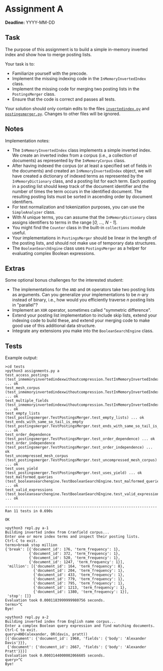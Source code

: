 # Assignment A

**Deadline:** YYYY-MM-DD

## Task

The purpose of this assignment is to build a simple in-memory inverted index and show how to merge posting lists.

Your task is to:

* Familiarize yourself with the precode.
* Implement the missing indexing code in the `InMemoryInvertedIndex` class.
* Implement the missing code for merging two posting lists in the `PostingsMerger` class.
* Ensure that the code is correct and passes all tests.

Your solution should only contain edits to the files [`invertedindex.py`](../in3120/invertedindex.py) and [`postingsmerger.py`](../in3120/postingsmerger.py). Changes to other files will be ignored.

## Notes

Implementation notes:

* The `InMemoryInvertedIndex` class implements a simple inverted index. We create an inverted index from a corpus (i.e., a collection of documents) as represented by the `InMemoryCorpus` class.
* After having indexed the corpus (or at least a specified set of fields in the documents) and created an `InMemoryInvertedIndex` object, we will have created a dictionary of indexed terms as represented by the `InMemoryDictionary` class, and a posting list for each term. Each posting in a posting list should keep track of the document identifier and the number of times the term occurs in the identified document. The resulting posting lists must be sorted in ascending order by document identifiers.
* For text normalization and tokenization purposes, you can use the `SimpleAnalyzer` class.
* With _N_ unique terms, you can assume that the `InMemoryDictionary` class assigns identifiers to terms in the range [_0, ..., N - 1_].
* You might find the `Counter` class in the built-in `collections` module useful.
* Your implementations in `PostingsMerger` should be linear in the length of the posting lists, and should not make use of temporary data structures.
* The `BooleanSearchEngine` class uses `PostingsMerger` as a helper for evaluating complex Boolean expressions.

## Extras

Some optional bonus challenges for the interested student:

* The implementations for the `AND` and `OR` operators take two posting lists as arguments. Can you generalize your implementations to be _n_-ary instead of binary, i.e., how would you efficiently traverse _n_ posting lists in "parallel"?
* Implement an `XOR` operator, sometimes called "symmetric difference".
* Extend your posting list implementation to include skip lists, extend your indexing code to build these, and extend your merging code to make good use of this additional data structure.
* Integrate any extensions you make into the `BooleanSearchEngine` class.

## Tests

Example output:

```text
>cd tests
>python3 assignments.py a
test_access_postings (test_inmemoryinvertedindexwithoutcompression.TestInMemoryInvertedIndexWithoutCompression.test_access_postings) ... ok
test_mesh_corpus (test_inmemoryinvertedindexwithoutcompression.TestInMemoryInvertedIndexWithoutCompression.test_mesh_corpus) ... ok
test_multiple_fields (test_inmemoryinvertedindexwithoutcompression.TestInMemoryInvertedIndexWithoutCompression.test_multiple_fields) ... ok
test_empty_lists (test_postingsmerger.TestPostingsMerger.test_empty_lists) ... ok
test_ends_with_same_so_tail_is_empty (test_postingsmerger.TestPostingsMerger.test_ends_with_same_so_tail_is_empty) ... ok
test_order_dependence (test_postingsmerger.TestPostingsMerger.test_order_dependence) ... ok
test_order_independence (test_postingsmerger.TestPostingsMerger.test_order_independence) ... ok
test_uncompressed_mesh_corpus (test_postingsmerger.TestPostingsMerger.test_uncompressed_mesh_corpus) ... ok
test_uses_yield (test_postingsmerger.TestPostingsMerger.test_uses_yield) ... ok
test_malformed_queries (test_booleansearchengine.TestBooleanSearchEngine.test_malformed_queries) ... ok
test_valid_expressions (test_booleansearchengine.TestBooleanSearchEngine.test_valid_expressions) ... ok

----------------------------------------------------------------------
Ran 11 tests in 0.690s

OK
```

```text
>python3 repl.py a-1
Building inverted index from Cranfield corpus...
Enter one or more index terms and inspect their posting lists.
Ctrl-C to exit.
terms>break stop million
{'break': [{'document_id': 176, 'term_frequency': 1},
           {'document_id': 372, 'term_frequency': 1},
           {'document_id': 520, 'term_frequency': 1},
           {'document_id': 1247, 'term_frequency': 1}],
 'million': [{'document_id': 164, 'term_frequency': 8},
             {'document_id': 204, 'term_frequency': 1},
             {'document_id': 433, 'term_frequency': 1},
             {'document_id': 779, 'term_frequency': 1},
             {'document_id': 795, 'term_frequency': 1},
             {'document_id': 1213, 'term_frequency': 1},
             {'document_id': 1380, 'term_frequency': 1}],
 'stop': []}
Evaluation took 0.0001183999999980756 seconds.
terms>^C
Bye!
```

```text
>python3 repl.py a-2
Building inverted index from English name corpus...
Enter a complex Boolean query expression and find matching documents.
Ctrl-C to exit.
query>AND(alexander, OR(davis, pratt))
[{'document': {'document_id': 1968, 'fields': {'body': 'Alexander Davis'}}},
 {'document': {'document_id': 2667, 'fields': {'body': 'Alexander Pratt'}}}]
Evaluation took 0.0003144000002066605 seconds.
query>^C
Bye!
```
